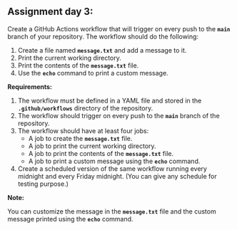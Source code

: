 ## Assignment day 3:

Create a GitHub Actions workflow that will trigger on every push to the **`main`** branch of your repository. The workflow should do the following:

1. Create a file named **`message.txt`** and add a message to it.
2. Print the current working directory.
3. Print the contents of the **`message.txt`** file.
4. Use the **`echo`** command to print a custom message.

**Requirements:**

1. The workflow must be defined in a YAML file and stored in the **`.github/workflows`** directory of the repository.
2. The workflow should trigger on every push to the **`main`** branch of the repository.
3. The workflow should have at least four jobs:
   - A job to create the **`message.txt`** file.
   - A job to print the current working directory.
   - A job to print the contents of the **`message.txt`** file.
   - A job to print a custom message using the **`echo`** command.
4. Create a scheduled version of the same workflow running every midnight and every Friday midnight. (You can give any schedule for testing purpose.)

**Note:**

You can customize the message in the **`message.txt`** file and the custom message printed using the **`echo`** command.
